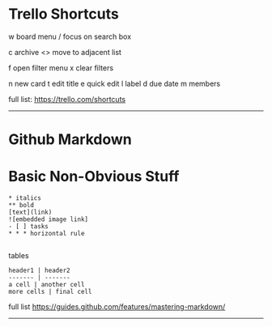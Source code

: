 # Trello Shortcuts

w	board menu
/	focus on search box

c	archive
<>	move to adjacent list

f	open filter menu
x	clear filters

n	new card
t	edit title
e	quick edit
l	label
d	due date
m	members

full list:
https://trello.com/shortcuts

* * *

# Github Markdown

# Basic Non-Obvious Stuff
```
* italics
** bold
[text](link)
![embedded image link]
- [ ] tasks
* * * horizontal rule


```

tables
```
header1 | header2
------- | -------
a cell | another cell
more cells | final cell

```

full list
https://guides.github.com/features/mastering-markdown/

* * *